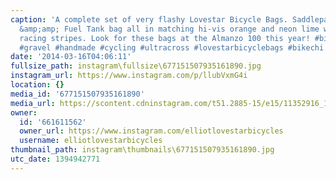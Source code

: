 ```yaml
---
caption: 'A complete set of very flashy Lovestar Bicycle Bags. Saddlepack, Framebag
  &amp;amp; Fuel Tank bag all in matching hi-vis orange and neon lime with turquoise
  racing stripes. Look for these bags at the Almanzo 100 this year! #bikepacking #gravelgrinder
  #gravel #handmade #cycling #ultracross #lovestarbicyclebags #bikechi'
date: '2014-03-16T04:06:11'
fullsize_path: instagram\fullsize\677151507935161890.jpg
instagram_url: https://www.instagram.com/p/llubVxmG4i
location: {}
media_id: '677151507935161890'
media_url: https://scontent.cdninstagram.com/t51.2885-15/e15/11352916_1462988420660270_119244255_n.jpg?ig_cache_key=Njc3MTUxNTA3OTM1MTYxODkw.2
owner:
  id: '661611562'
  owner_url: https://www.instagram.com/elliotlovestarbicycles
  username: elliotlovestarbicycles
thumbnail_path: instagram\thumbnails\677151507935161890.jpg
utc_date: 1394942771
---
```

